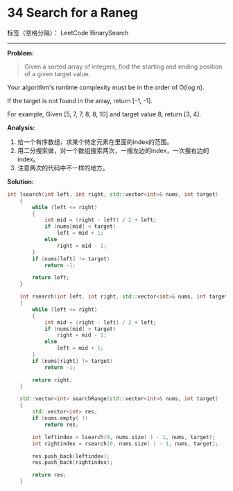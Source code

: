 ﻿# 34 Search for a Raneg

标签（空格分隔）： LeetCode BinarySearch

---

**Problem:**
>   Given a sorted array of integers, find the starting and ending position of a given target value.
>
Your algorithm's runtime complexity must be in the order of O(log n).
>
If the target is not found in the array, return [-1, -1].
>
For example,
Given [5, 7, 7, 8, 8, 10] and target value 8,
return [3, 4].

**Analysis:**

 1. 给一个有序数组，求某个特定元素在里面的index的范围。
 2. 用二分搜索做，对一个数组搜索两次，一搜左边的index，一次搜右边的index。
 3. 注意两次的代码中不一样的地方。

**Solution:**
```cpp
int lsearch(int left, int right, std::vector<int>& nums, int target)
	{
		while (left <= right)
		{
			int mid = (right - left) / 2 + left;
			if (nums[mid] < target)
				left = mid + 1;
			else
				right = mid - 1;
		}
		if (nums[left] != target)
			return -1;

		return left;
	}

	int rsearch(int left, int right, std::vector<int>& nums, int target)
	{
		while (left <= right)
		{
			int mid = (right - left) / 2 + left;
			if (nums[mid] > target)
				right = mid - 1;
			else
				left = mid + 1;
		}
		if (nums[right] != target)
			return -1;

		return right;
	}

	std::vector<int> searchRange(std::vector<int>& nums, int target)
	{
		std::vector<int> res;
		if (nums.empty( ))
			return res;

		int leftindex = lsearch(0, nums.size( ) - 1, nums, target);
		int rightindex = rsearch(0, nums.size( ) - 1, nums, target);

		res.push_back(leftindex);
		res.push_back(rightindex);

		return res;
	}
```